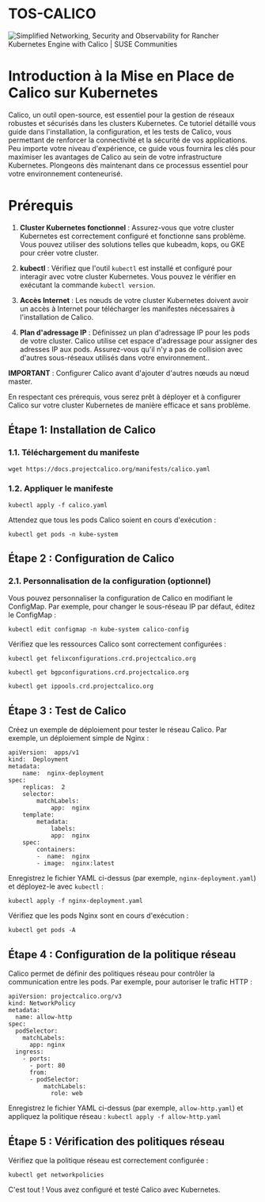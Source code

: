 # TOS-CALICO

![Simplified Networking, Security and Observability for Rancher Kubernetes  Engine with Calico | SUSE Communities](https://encrypted-tbn0.gstatic.com/images?q=tbn:ANd9GcQ-J2g78-RncNtklzNcfSHSvhQM_hbghq42Hg&usqp=CAU)

# Introduction à la Mise en Place de Calico sur Kubernetes
Calico, un outil open-source, est essentiel pour la gestion de réseaux robustes et sécurisés dans les clusters Kubernetes. Ce tutoriel détaillé vous guide dans l'installation, la configuration, et les tests de Calico, vous permettant de renforcer la connectivité et la sécurité de vos applications. Peu importe votre niveau d'expérience, ce guide vous fournira les clés pour maximiser les avantages de Calico au sein de votre infrastructure Kubernetes. Plongeons dès maintenant dans ce processus essentiel pour votre environnement conteneurisé.

# Prérequis

1.  **Cluster Kubernetes fonctionnel** : Assurez-vous que votre cluster Kubernetes est correctement configuré et fonctionne sans problème. Vous pouvez utiliser des solutions telles que kubeadm, kops, ou GKE pour créer votre cluster.
    
2.  **kubectl** : Vérifiez que l'outil `kubectl` est installé et configuré pour interagir avec votre cluster Kubernetes. Vous pouvez le vérifier en exécutant la commande `kubectl version`.
    
3.  **Accès Internet** : Les nœuds de votre cluster Kubernetes doivent avoir un accès à Internet pour télécharger  les manifestes nécessaires à l'installation de Calico.
    
4.  **Plan d'adressage IP** : Définissez un plan d'adressage IP pour les pods de votre cluster. Calico utilise cet espace d'adressage pour assigner des adresses IP aux pods. Assurez-vous qu'il n'y a pas de collision avec d'autres sous-réseaux utilisés dans votre environnement..

**IMPORTANT** : Configurer Calico avant d'ajouter d'autres nœuds au nœud master.
    

En respectant ces prérequis, vous serez prêt à déployer et à configurer Calico sur votre cluster Kubernetes de manière efficace et sans problème.

## Étape 1: Installation de Calico

### 1.1. Téléchargement du manifeste
```shell
wget https://docs.projectcalico.org/manifests/calico.yaml
```
### 1.2. Appliquer le manifeste

`kubectl apply -f calico.yaml`

Attendez que tous les pods Calico soient en cours d'exécution :

`kubectl get pods -n kube-system`

## Étape 2 : Configuration de Calico

### 2.1. Personnalisation de la configuration (optionnel)
Vous pouvez personnaliser la configuration de Calico en modifiant le ConfigMap. Par exemple, pour changer le sous-réseau IP par défaut, éditez le ConfigMap :

`kubectl edit configmap -n kube-system calico-config`

Vérifiez que les ressources Calico sont correctement configurées :

```shell
kubectl get felixconfigurations.crd.projectcalico.org
```
```shell
kubectl get bgpconfigurations.crd.projectcalico.org
```
```shell
kubectl get ippools.crd.projectcalico.org
```

## Étape 3 : Test de Calico

Créez un exemple de déploiement pour tester le réseau Calico. Par exemple, un déploiement simple de Nginx :

```shell
apiVersion:  apps/v1  
kind:  Deployment  
metadata:  
	name:  nginx-deployment  
spec:  
	replicas:  2  
	selector:  
		matchLabels:  
			app:  nginx  
	template:  
		metadata:  
			labels:  
			app:  nginx  
	spec:  
		containers:  
		-  name:  nginx  
		- image:  nginx:latest
```
Enregistrez le fichier YAML ci-dessus (par exemple, `nginx-deployment.yaml`) et déployez-le avec `kubectl` :

`kubectl apply -f nginx-deployment.yaml`

Vérifiez que les pods Nginx sont en cours d'exécution :
```shell
kubectl get pods -A
```
## Étape 4 : Configuration de la politique réseau
Calico permet de définir des politiques réseau pour contrôler la communication entre les pods. Par exemple, pour autoriser le trafic HTTP :
```shell
apiVersion: projectcalico.org/v3
kind: NetworkPolicy
metadata:
  name: allow-http
spec:
  podSelector:
    matchLabels:
      app: nginx
  ingress:
    - ports:
      - port: 80
      from:
      - podSelector:
          matchLabels:
            role: web
```
Enregistrez le fichier YAML ci-dessus (par exemple, `allow-http.yaml`) et appliquez la politique réseau :
`kubectl apply -f allow-http.yaml`

## Étape 5 : Vérification des politiques réseau
Vérifiez que la politique réseau est correctement configurée :

`kubectl get networkpolicies`

C'est tout ! Vous avez configuré et testé Calico avec Kubernetes.

